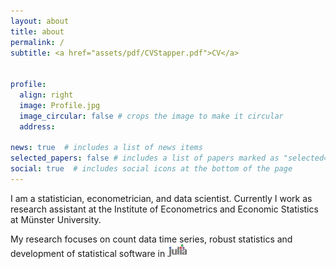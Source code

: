 ```yaml
---
layout: about
title: about
permalink: /
subtitle: <a href="assets/pdf/CVStapper.pdf">CV</a>


profile:
  align: right
  image: Profile.jpg
  image_circular: false # crops the image to make it circular
  address:

news: true  # includes a list of news items
selected_papers: false # includes a list of papers marked as "selected={true}"
social: true  # includes social icons at the bottom of the page
---
```


I am a statistician, econometrician, and data scientist. Currently I work as research assistant at the Institute of Econometrics and Economic Statistics at Münster University.

My research focuses on count data time series, robust statistics and development of statistical software in <img src="assets/img/julia.png" height= "20"/>
